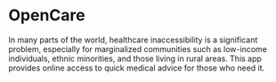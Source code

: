 # OpenCare
In many parts of the world, healthcare inaccessibility is a significant problem, especially for marginalized communities such as low-income individuals, ethnic minorities, and those living in rural areas.  This app provides online access to quick medical advice for those who need it.
